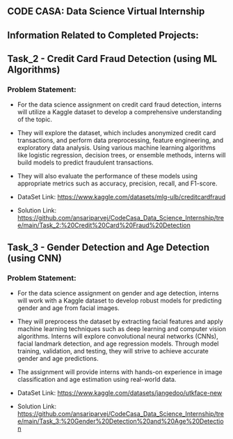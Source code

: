 ## CODE CASA: Data Science Virtual Internship

## Information Related to Completed Projects:

## Task_2 - Credit Card Fraud Detection (using ML Algorithms)

### Problem Statement:

- For the data science assignment on credit card fraud detection, interns will utilize a Kaggle dataset to develop a comprehensive understanding of the topic.
- They will explore the dataset, which includes anonymized credit card transactions, and perform data preprocessing, feature engineering, and exploratory data analysis. Using various machine learning algorithms like logistic regression, decision trees, or ensemble methods, interns will build models to predict fraudulent transactions. 
- They will also evaluate the performance of these models using appropriate metrics such as accuracy, precision, recall, and F1-score.

- DataSet Link: https://www.kaggle.com/datasets/mlg-ulb/creditcardfraud

- Solution Link: https://github.com/ansariparvej/CodeCasa_Data_Science_Internship/tree/main/Task_2:%20Credit%20Card%20Fraud%20Detection 


## Task_3 - Gender Detection and Age Detection (using CNN)

### Problem Statement:

- For the data science assignment on gender and age detection, interns will work with a Kaggle dataset to develop robust models for predicting gender and age from facial images.
- They will preprocess the dataset by extracting facial features and apply machine learning techniques such as deep learning and computer vision algorithms. Interns will explore convolutional neural networks (CNNs), facial landmark detection, and age regression models. Through model training, validation, and testing, they will strive to achieve accurate gender and age predictions.
- The assignment will provide interns with hands-on experience in image classification and age estimation using real-world data.

- DataSet Link: https://www.kaggle.com/datasets/jangedoo/utkface-new

- Solution Link: https://github.com/ansariparvej/CodeCasa_Data_Science_Internship/tree/main/Task_3:%20Gender%20Detection%20and%20Age%20Detection



